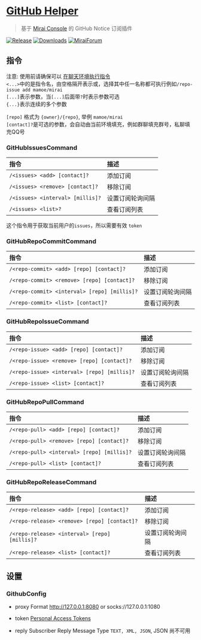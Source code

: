 # [GitHub Helper](https://github.com/gnuf0rce/github-helper)

> 基于 [Mirai Console](https://github.com/mamoe/mirai-console) 的 GitHub Notice 订阅插件

[![Release](https://img.shields.io/github/v/release/gnuf0rce/github-helper)](https://github.com/gnuf0rce/github-helper/releases)
[![Downloads](https://img.shields.io/github/downloads/gnuf0rce/github-helper/total)](https://shields.io/category/downloads)
[![MiraiForum](https://img.shields.io/badge/post-on%20MiraiForum-yellow)](https://mirai.mamoe.net/topic/554)

## 指令

注意: 使用前请确保可以 [在聊天环境执行指令](https://github.com/project-mirai/chat-command)   
`<...>`中的是指令名，由空格隔开表示或，选择其中任一名称都可执行例如`/repo-issue add mamoe/mirai`  
`[...]`表示参数，当`[...]`后面带`?`时表示参数可选  
`{...}`表示连续的多个参数

`[repo]` 格式为 `{owner}/{repo}`, 举例 `mamoe/mirai`  
`[contact]?`是可选的参数，会自动由当前环境填充，例如群聊填充群号，私聊填充QQ号

### GitHubIssuesCommand

| 指令                             | 描述             |
|:---------------------------------|:-----------------|
| `/<issues> <add> [contact]?`     | 添加订阅         |
| `/<issues> <remove> [contact]?`  | 移除订阅         |
| `/<issues> <interval> [millis]?` | 设置订阅轮询间隔 |
| `/<issues> <list>?`              | 查看订阅列表     |

这个指令用于获取当前用户的`issues`，所以需要有效 `token`

### GitHubRepoCommitCommand

| 指令                                         | 描述             |
|:---------------------------------------------|:-----------------|
| `/<repo-commit> <add> [repo] [contact]?`     | 添加订阅         |
| `/<repo-commit> <remove> [repo] [contact]?`  | 移除订阅         |
| `/<repo-commit> <interval> [repo] [millis]?` | 设置订阅轮询间隔 |
| `/<repo-commit> <list> [contact]?`           | 查看订阅列表     |

### GitHubRepoIssueCommand

| 指令                                        | 描述             |
|:--------------------------------------------|:-----------------|
| `/<repo-issue> <add> [repo] [contact]?`     | 添加订阅         |
| `/<repo-issue> <remove> [repo] [contact]?`  | 移除订阅         |
| `/<repo-issue> <interval> [repo] [millis]?` | 设置订阅轮询间隔 |
| `/<repo-issue> <list> [contact]?`           | 查看订阅列表     |

### GitHubRepoPullCommand

| 指令                                       | 描述             |
|:-------------------------------------------|:-----------------|
| `/<repo-pull> <add> [repo] [contact]?`     | 添加订阅         |
| `/<repo-pull> <remove> [repo] [contact]?`  | 移除订阅         |
| `/<repo-pull> <interval> [repo] [millis]?` | 设置订阅轮询间隔 |
| `/<repo-pull> <list> [contact]?`           | 查看订阅列表     |

### GitHubRepoReleaseCommand

| 指令                                          | 描述             |
|:----------------------------------------------|:-----------------|
| `/<repo-release> <add> [repo] [contact]?`     | 添加订阅         |
| `/<repo-release> <remove> [repo] [contact]?`  | 移除订阅         |
| `/<repo-release> <interval> [repo] [millis]?` | 设置订阅轮询间隔 |
| `/<repo-release> <list> [contact]?`           | 查看订阅列表     |

## 设置

### GithubConfig

* proxy Format http://127.0.0.1:8080 or socks://127.0.0.1:1080

* token [Personal Access Tokens](https://github.com/settings/tokens)

* reply Subscriber Reply Message Type `TEXT, XML, JSON`, JSON 尚不可用